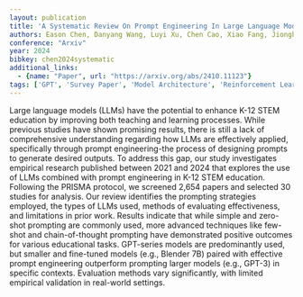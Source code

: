 ```yaml
---
layout: publication
title: 'A Systematic Review On Prompt Engineering In Large Language Models For K-12 STEM Education'
authors: Eason Chen, Danyang Wang, Luyi Xu, Chen Cao, Xiao Fang, Jionghao Lin
conference: "Arxiv"
year: 2024
bibkey: chen2024systematic
additional_links:
  - {name: "Paper", url: "https://arxiv.org/abs/2410.11123"}
tags: ['GPT', 'Survey Paper', 'Model Architecture', 'Reinforcement Learning', 'Few-Shot', 'Prompting']
---
```

Large language models (LLMs) have the potential to enhance K-12 STEM
education by improving both teaching and learning processes. While previous
studies have shown promising results, there is still a lack of comprehensive
understanding regarding how LLMs are effectively applied, specifically through
prompt engineering-the process of designing prompts to generate desired
outputs. To address this gap, our study investigates empirical research
published between 2021 and 2024 that explores the use of LLMs combined with
prompt engineering in K-12 STEM education. Following the PRISMA protocol, we
screened 2,654 papers and selected 30 studies for analysis. Our review
identifies the prompting strategies employed, the types of LLMs used, methods
of evaluating effectiveness, and limitations in prior work. Results indicate
that while simple and zero-shot prompting are commonly used, more advanced
techniques like few-shot and chain-of-thought prompting have demonstrated
positive outcomes for various educational tasks. GPT-series models are
predominantly used, but smaller and fine-tuned models (e.g., Blender 7B) paired
with effective prompt engineering outperform prompting larger models (e.g.,
GPT-3) in specific contexts. Evaluation methods vary significantly, with
limited empirical validation in real-world settings.
